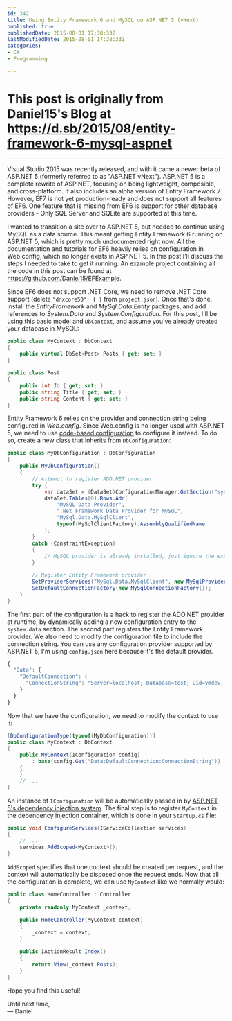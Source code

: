 ```yaml
---
id: 342
title: Using Entity Framework 6 and MySQL on ASP.NET 5 (vNext)
published: true
publishedDate: 2015-08-01 17:38:33Z
lastModifiedDate: 2015-08-01 17:38:33Z
categories:
- C#
- Programming

---
```


# This post is originally from Daniel15's Blog at https://d.sb/2015/08/entity-framework-6-mysql-aspnet

---

Visual Studio 2015 was recently released, and with it came a newer beta of ASP.NET 5 (formerly referred to as "ASP.NET vNext"). ASP.NET 5 is a complete rewrite of ASP.NET, focusing on being lightweight, composible, and cross-platform. It also includes an alpha version of Entity Framework 7. However, EF7 is not yet production-ready and does not support all features of EF6. One feature that is missing from EF6 is support for other database providers - Only SQL Server and SQLite are supported at this time.


I wanted to transition a site over to ASP.NET 5, but needed to continue using MySQL as a data source. This meant getting Entity Framework 6 running on ASP.NET 5, which is pretty much undocumented right now. All the documentation and tutorials for EF6 heavily relies on configuration in Web.config, which no longer exists in ASP.NET 5. In this post I'll discuss the steps I needed to take to get it running. An example project containing all the code in this post can be found at https://github.com/Daniel15/EFExample.

Since EF6 does not support .NET Core, we need to remove .NET Core support (delete `"dnxcore50": { }` from `project.json`). Once that's done, install the *EntityFramework* and *MySql.Data.Entity* packages, and add references to *System.Data* and *System.Configuration*. For this post, I'll be using this basic model and `DbContext`, and assume you've already created your database in MySQL:

```csharp
public class MyContext : DbContext
{
	public virtual DbSet<Post> Posts { get; set; }
}

public class Post
{
	public int Id { get; set; }
	public string Title { get; set; }
	public string Content { get; set; }
}
```

Entity Framework 6 relies on the provider and connection string being configured in *Web.config*. Since Web.config is no longer used with ASP.NET 5, we need to use [code-based configuration](https://msdn.microsoft.com/en-us/data/jj680699.aspx) to configure it instead. To do so, create a new class that inherits from `DbConfiguration`:

```csharp
public class MyDbConfiguration : DbConfiguration
{
	public MyDbConfiguration()
	{
		// Attempt to register ADO.NET provider
		try {
			var dataSet = (DataSet)ConfigurationManager.GetSection("system.data");
			dataSet.Tables[0].Rows.Add(
				"MySQL Data Provider",
				".Net Framework Data Provider for MySQL",
				"MySql.Data.MySqlClient",
				typeof(MySqlClientFactory).AssemblyQualifiedName
			);
		}
		catch (ConstraintException)
		{
			// MySQL provider is already installed, just ignore the exception
		}

		// Register Entity Framework provider
		SetProviderServices("MySql.Data.MySqlClient", new MySqlProviderServices());
		SetDefaultConnectionFactory(new MySqlConnectionFactory());
	}
}
```

The first part of the configuration is a hack to register the ADO.NET provider at runtime, by dynamically adding a new configuration entry to the `system.data` section. The second part registers the Entity Framework provider. We also need to modify the configuration file to include the connection string. You can use any configuration provider supported by ASP.NET 5, I'm using `config.json` here because it's the default provider.


```js
{
  "Data": {
    "DefaultConnection": {
      "ConnectionString": "Server=localhost; Database=test; Uid=vmdev; Pwd=password;"
    }
  }
}
```

Now that we have the configuration, we need to modify the context to use it:

```csharp
[DbConfigurationType(typeof(MyDbConfiguration))]
public class MyContext : DbContext
{
	public MyContext(IConfiguration config)
		: base(config.Get("Data:DefaultConnection:ConnectionString"))
	{
	}
	// ...
}
```

An instance of `IConfiguration` will be automatically passed in by [ASP.NET 5's dependency injection system](http://blogs.msdn.com/b/webdev/archive/2014/06/17/dependency-injection-in-asp-net-vnext.aspx). The final step is to register `MyContext` in the dependency injection container, which is done in your `Startup.cs` file:

```csharp
public void ConfigureServices(IServiceCollection services)
{
	// ...
	services.AddScoped<MyContext>();
}
```

`AddScoped` specifies that one context should be created per request, and the context will automatically be disposed once the request ends. Now that all the configuration is complete, we can use `MyContext` like we normally would:

```csharp
public class HomeController : Controller
{
    private readonly MyContext _context;

    public HomeController(MyContext context)
    {
	    _context = context;
    }

    public IActionResult Index()
    {
        return View(_context.Posts);
    }
}
```
Hope you find this useful!

Until next time,   
— Daniel
